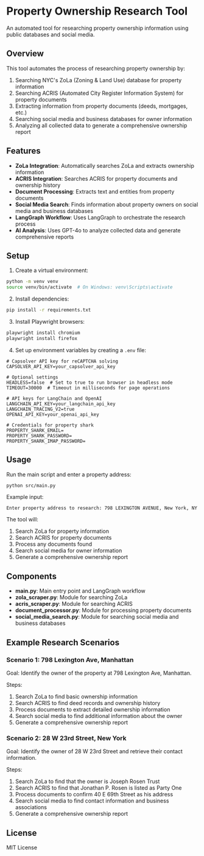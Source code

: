 # Property Ownership Research Tool

An automated tool for researching property ownership information using public databases and social media.

## Overview

This tool automates the process of researching property ownership by:

1. Searching NYC's ZoLa (Zoning & Land Use) database for property information
2. Searching ACRIS (Automated City Register Information System) for property documents
3. Extracting information from property documents (deeds, mortgages, etc.)
4. Searching social media and business databases for owner information
5. Analyzing all collected data to generate a comprehensive ownership report

## Features

- **ZoLa Integration**: Automatically searches ZoLa and extracts ownership information
- **ACRIS Integration**: Searches ACRIS for property documents and ownership history
- **Document Processing**: Extracts text and entities from property documents
- **Social Media Search**: Finds information about property owners on social media and business databases
- **LangGraph Workflow**: Uses LangGraph to orchestrate the research process
- **AI Analysis**: Uses GPT-4o to analyze collected data and generate comprehensive reports

## Setup

1. Create a virtual environment:
```bash
python -m venv venv
source venv/bin/activate  # On Windows: venv\Scripts\activate
```

2. Install dependencies:
```bash
pip install -r requirements.txt
```

3. Install Playwright browsers:
```bash
playwright install chromium
playwright install firefox
```

4. Set up environment variables by creating a `.env` file:
```
# Capsolver API key for reCAPTCHA solving
CAPSOLVER_API_KEY=your_capsolver_api_key

# Optional settings
HEADLESS=false  # Set to true to run browser in headless mode
TIMEOUT=30000  # Timeout in milliseconds for page operations

# API keys for LangChain and OpenAI
LANGCHAIN_API_KEY=your_langchain_api_key
LANGCHAIN_TRACING_V2=true
OPENAI_API_KEY=your_openai_api_key

# Credentials for property shark
PROPERTY_SHARK_EMAIL=
PROPERTY_SHARK_PASSWORD=
PROPERTY_SHARK_IMAP_PASSWORD=
```

## Usage

Run the main script and enter a property address:

```bash
python src/main.py
```

Example input:
```
Enter property address to research: 798 LEXINGTON AVENUE, New York, NY
```

The tool will:
1. Search ZoLa for property information
2. Search ACRIS for property documents
3. Process any documents found
4. Search social media for owner information
5. Generate a comprehensive ownership report

## Components

- **main.py**: Main entry point and LangGraph workflow
- **zola_scraper.py**: Module for searching ZoLa
- **acris_scraper.py**: Module for searching ACRIS
- **document_processor.py**: Module for processing property documents
- **social_media_search.py**: Module for searching social media and business databases

## Example Research Scenarios

### Scenario 1: 798 Lexington Ave, Manhattan

Goal: Identify the owner of the property at 798 Lexington Ave, Manhattan.

Steps:
1. Search ZoLa to find basic ownership information
2. Search ACRIS to find deed records and ownership history
3. Process documents to extract detailed ownership information
4. Search social media to find additional information about the owner
5. Generate a comprehensive ownership report

### Scenario 2: 28 W 23rd Street, New York

Goal: Identify the owner of 28 W 23rd Street and retrieve their contact information.

Steps:
1. Search ZoLa to find that the owner is Joseph Rosen Trust
2. Search ACRIS to find that Jonathan P. Rosen is listed as Party One
3. Process documents to confirm 40 E 69th Street as his address
4. Search social media to find contact information and business associations
5. Generate a comprehensive ownership report

## License

MIT License

